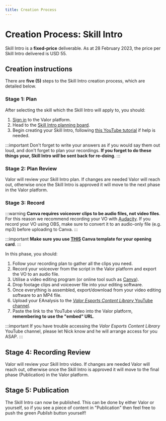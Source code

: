 ```yaml
---
title: Creation Process
---
```


# Creation Process: Skill Intro

Skill Intro is a **fixed-price** deliverable. As at 28 February 2023, the price per Skill Intro delivered is USD 55.

## Creation instructions

There are **five (5)** steps to the Skill Intro creation process, which are detailed below.

### Stage 1: Plan

After selecting the skill which the Skill Intro will apply to, you should:

1. [Sign in](https://app.valoresports.com/sign-in) to the Valor platform.
1. Head to the [Skill Intro planning board](https://app.valoresports.com/content-creation/SKILL_INTRO/prepare/list).
1. Begin creating your Skill Intro, following [this YouTube tutorial](https://youtu.be/g0QCtLxJBYU) if help is needed.

:::important
Don't forget to write your answers as if you would say them out loud, and don't forget to plan your recordings. **If you forget to do these things your, Skill Intro _will_ be sent back for re-doing**.
:::

### Stage 2: Plan Review

Valor will review your Skill Intro plan. If changes are needed Valor will reach out, otherwise once the Skill Intro is approved it will move to the next phase in the Valor platform.

### Stage 3: Record

:::warning
**Canva requires voiceover clips to be audio files, not video files**. For this reason we recommend recording your VO with [Audacity](https://www.audacityteam.org/). If you record your VO using OBS, make sure to convert it to an audio-only file (e.g. mp3) before uploading to Canva.
:::

:::important
**Make sure you use [THIS](https://www.canva.com/design/DAFkckhEqnk/K3853qwFcau4uuHTNlNRZw/edit?utm_content=DAFkckhEqnk) Canva template for your opening card**.
:::

In this phase, you should:

1. Follow your recording plan to gather all the clips you need.
1. Record your voiceover from the script in the Valor platform and export the VO to an audio file.
1. Utilise a video editing program (or online tool such as [Canva](https://www.canva.com/)).
1. Drop footage clips and voiceover file into your editing software.
1. Once everything is assembled, export/download from your video editing software to an MP4 file.
1. Upload your EAnalysis to the [_Valor Esports Content Library_ YouTube channel](https://studio.youtube.com/channel/UCuBq5lmGJjSH0Hi7H3vwA3w).
1. Paste the link to the YouTube video into the Valor platform, **remembering to use the "embed" URL**.

:::important
If you have trouble accessing the _Valor Esports Content Library_ YouTube channel, please let Nick know and he will arrange access for you ASAP.
:::

## Stage 4: Recording Review

Valor will review your Skill Intro video. If changes are needed Valor will reach out, otherwise once the Skill Intro is approved it will move to the final phase (Publication) in the Valor platform.

## Stage 5: Publication

The Skill Intro can now be published. This can be done by either Valor or yourself, so if you see a piece of content in "Publication" then feel free to push the green _Publish_ button yourself!
